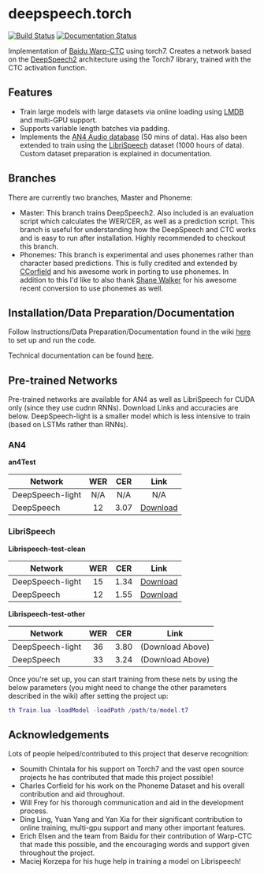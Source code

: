 # deepspeech.torch

[![Build Status](https://travis-ci.org/SeanNaren/deepspeech.torch.svg?branch=master)](https://travis-ci.org/SeanNaren/deepspeech.torch)
[![Documentation Status](https://readthedocs.org/projects/ctcspeechrecognition/badge/?version=latest)](http://ctcspeechrecognition.readthedocs.io/en/latest/?badge=latest)


Implementation of [Baidu Warp-CTC](https://github.com/baidu-research/warp-ctc) using torch7.
Creates a network based on the [DeepSpeech2](http://arxiv.org/pdf/1512.02595v1.pdf) architecture using the Torch7 library, trained with the CTC activation function.

## Features
* Train large models with large datasets via online loading using [LMDB](https://en.wikipedia.org/wiki/Lightning_Memory-Mapped_Database) and multi-GPU support.
* Supports variable length batches via padding.
* Implements the [AN4 Audio database](http://www.speech.cs.cmu.edu/databases/an4/) (50 mins of data).
Has also been extended to train using the [LibriSpeech](http://www.openslr.org/12/) dataset (1000 hours of data). Custom dataset preparation is explained in documentation.

## Branches

There are currently two branches, Master and Phoneme:
* Master: This branch trains DeepSpeech2. Also included is an evaluation script which calculates the WER/CER, as well as a prediction script.
This branch is useful for understanding how the DeepSpeech and CTC works and is easy to run after installation. Highly recommended to checkout this branch.
* Phonemes: This branch is experimental and uses phonemes rather than character based predictions. This is fully credited and extended by [CCorfield](https://github.com/CCorfield) and his awesome work in porting to use phonemes. In addition to this
I'd like to also thank [Shane Walker](https://github.com/walkers-mv) for his awesome recent conversion to use phonemes as well.

## Installation/Data Preparation/Documentation

Follow Instructions/Data Preparation/Documentation found in the wiki [here](https://github.com/SeanNaren/deepspeech.torch/wiki/Installation) to set up and run the code.

Technical documentation can be found [here](http://ctcspeechrecognition.readthedocs.io/en/latest/).

## Pre-trained Networks

Pre-trained networks are available for AN4 as well as LibriSpeech for CUDA only (since they use cudnn RNNs). Download Links and accuracies are below. DeepSpeech-light is a smaller model which is less intensive to train (based on LSTMs rather than RNNs).

### AN4

**an4Test**

|Network                | WER       | CER       |Link       |
|-----------------|:--------:|:--------:|:--------:|
|DeepSpeech-light| N/A     | N/A | N/A |
|DeepSpeech | 12    | 3.07 | [Download](https://github.com/SeanNaren/deepspeech.torch/releases/download/v1.0/an4_deepspeech.t7) |

### LibriSpeech

**Librispeech-test-clean**

|Network                | WER       | CER       |Link       |
|-----------------|:--------:|:--------:|:--------:|
|DeepSpeech-light| 15     | 1.34 | [Download](https://github.com/SeanNaren/deepspeech.torch/releases/download/v1.0/libri_deepspeech-light.t7) |
|DeepSpeech | 12    | 1.55 | [Download](https://github.com/SeanNaren/deepspeech.torch/releases/download/v1.0/libri_deepspeech.t7) |

**Librispeech-test-other**

|Network                | WER       | CER       |Link       |
|-----------------|:--------:|:--------:|:--------:|
|DeepSpeech-light| 36    | 3.80 | (Download Above) |
|DeepSpeech | 33    | 3.24 | (Download Above) |

Once you're set up, you can start training from these nets by using the below parameters (you might need to change the other parameters described in the wiki) after setting the project up:

```lua
th Train.lua -loadModel -loadPath /path/to/model.t7
```

## Acknowledgements

Lots of people helped/contributed to this project that deserve recognition:
* Soumith Chintala for his support on Torch7 and the vast open source projects he has contributed that made this project possible!
* Charles Corfield for his work on the Phoneme Dataset and his overall contribution and aid throughout.
* Will Frey for his thorough communication and aid in the development process.
* Ding Ling, Yuan Yang and Yan Xia for their significant contribution to online training, multi-gpu support and many other important features.
* Erich Elsen and the team from Baidu for their contribution of Warp-CTC that made this possible, and the encouraging words and support given throughout the project.
* Maciej Korzepa for his huge help in training a model on Librispeech!
